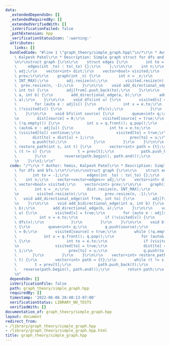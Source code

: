 ```yaml
---
data:
  _extendedDependsOn: []
  _extendedRequiredBy: []
  _extendedVerifiedWith: []
  _isVerificationFailed: false
  _pathExtension: hpp
  _verificationStatusIcon: ':warning:'
  attributes:
    links: []
  bundledCode: "#line 1 \"graph_theory/simple_graph.hpp\"\n/*\r\n * Author: hemis,\
    \ Kalpesh Patel\r\n * Description: Simple graph struct for dfs and bfs.\r\n*/\r\
    \n\r\nstruct graph {\r\n\r\n    struct edges {\r\n        int to = -1;\r\n   \
    \     edges(int _to) : to(_to) {};\r\n    };\r\n\r\n    int n;\r\n    vector<vector<edges>>\
    \ adj;\r\n    vector<int> dist;\r\n    vector<bool> visited;\r\n    vector<int>\
    \ prev;\r\n\r\n    graph(int _n) {\r\n        int n = _n;\r\n        dist.resize(n,\
    \ INT_MAX);\r\n        adj.resize(n);\r\n        visited.resize(n);\r\n      \
    \  prev.resize(n, -1);\r\n    }\r\n\r\n    void add_directional_edge(int from,\
    \ int to) {\r\n        adj[from].push_back(to);\r\n    }\r\n\r\n    void add_bidirectional_edge(int\
    \ a, int b) {\r\n        add_directional_edge(a, b);\r\n        add_directional_edge(b,\
    \ a);\r\n    }\r\n\r\n    void dfs(int u) {\r\n        visited[s] = true;\r\n\
    \        for (auto e : adj[s]) {\r\n            int v = e.to;\r\n            if\
    \ (!visited[v]) {\r\n                dfs(v);\r\n            }\r\n        }\r\n\
    \    }\r\n\r\n    void bfs(int source) {\r\n        queue<int> q;\r\n        q.push(source);\r\
    \n        dist[source] = 0;\r\n        visited[source] = true;\r\n        while\
    \ (!q.empty()) {\r\n            int u = q.front(); q.pop();\r\n            for\
    \ (auto& e : adj[u]) {\r\n                int to = e.to;\r\n                if\
    \ (visited[to]) continue;\r\n                visited[to] = true;\r\n         \
    \       dist[to] = dist[u] + 1;\r\n                prev[to] = u;\r\n         \
    \       q.push(to);\r\n            }\r\n        }\r\n    }\r\n\r\n    vector<int>\
    \ restore_path(int s, int t) {\r\n        vector<int> path = {t};\r\n        while\
    \ (t != s) {\r\n            t = prev[t];\r\n            path.push_back(t);\r\n\
    \        }\r\n        reverse(path.begin(), path.end());\r\n        return path;\r\
    \n    }\r\n};\r\n"
  code: "/*\r\n * Author: hemis, Kalpesh Patel\r\n * Description: Simple graph struct\
    \ for dfs and bfs.\r\n*/\r\n\r\nstruct graph {\r\n\r\n    struct edges {\r\n \
    \       int to = -1;\r\n        edges(int _to) : to(_to) {};\r\n    };\r\n\r\n\
    \    int n;\r\n    vector<vector<edges>> adj;\r\n    vector<int> dist;\r\n   \
    \ vector<bool> visited;\r\n    vector<int> prev;\r\n\r\n    graph(int _n) {\r\n\
    \        int n = _n;\r\n        dist.resize(n, INT_MAX);\r\n        adj.resize(n);\r\
    \n        visited.resize(n);\r\n        prev.resize(n, -1);\r\n    }\r\n\r\n \
    \   void add_directional_edge(int from, int to) {\r\n        adj[from].push_back(to);\r\
    \n    }\r\n\r\n    void add_bidirectional_edge(int a, int b) {\r\n        add_directional_edge(a,\
    \ b);\r\n        add_directional_edge(b, a);\r\n    }\r\n\r\n    void dfs(int\
    \ u) {\r\n        visited[s] = true;\r\n        for (auto e : adj[s]) {\r\n  \
    \          int v = e.to;\r\n            if (!visited[v]) {\r\n               \
    \ dfs(v);\r\n            }\r\n        }\r\n    }\r\n\r\n    void bfs(int source)\
    \ {\r\n        queue<int> q;\r\n        q.push(source);\r\n        dist[source]\
    \ = 0;\r\n        visited[source] = true;\r\n        while (!q.empty()) {\r\n\
    \            int u = q.front(); q.pop();\r\n            for (auto& e : adj[u])\
    \ {\r\n                int to = e.to;\r\n                if (visited[to]) continue;\r\
    \n                visited[to] = true;\r\n                dist[to] = dist[u] +\
    \ 1;\r\n                prev[to] = u;\r\n                q.push(to);\r\n     \
    \       }\r\n        }\r\n    }\r\n\r\n    vector<int> restore_path(int s, int\
    \ t) {\r\n        vector<int> path = {t};\r\n        while (t != s) {\r\n    \
    \        t = prev[t];\r\n            path.push_back(t);\r\n        }\r\n     \
    \   reverse(path.begin(), path.end());\r\n        return path;\r\n    }\r\n};\r\
    \n"
  dependsOn: []
  isVerificationFile: false
  path: graph_theory/simple_graph.hpp
  requiredBy: []
  timestamp: '2022-06-06 20:40:13-07:00'
  verificationStatus: LIBRARY_NO_TESTS
  verifiedWith: []
documentation_of: graph_theory/simple_graph.hpp
layout: document
redirect_from:
- /library/graph_theory/simple_graph.hpp
- /library/graph_theory/simple_graph.hpp.html
title: graph_theory/simple_graph.hpp
---
```

